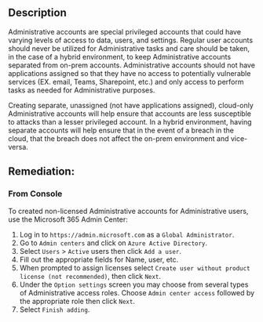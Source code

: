 ## Description

Administrative accounts are special privileged accounts that could have varying levels of access to data, users, and settings. Regular user accounts should never be utilized for Administrative tasks and care should be taken, in the case of a hybrid environment, to keep Administrative accounts separated from on-prem accounts. Administrative accounts should not have applications assigned so that they have no access to potentially vulnerable services (EX. email, Teams, Sharepoint, etc.) and only access to perform tasks as needed for Administrative purposes.

Creating separate, unassigned (not have applications assigned), cloud-only Administrative accounts will help ensure that accounts are less susceptible to attacks than a lesser privileged account. In a hybrid environment, having separate accounts will help ensure that in the event of a breach in the cloud, that the breach does not affect the on-prem environment and vice-versa.

## Remediation:

### From Console

To created non-licensed Administrative accounts for Administrative users, use the Microsoft 365 Admin Center:

1. Log in to `https://admin.microsoft.com` as a `Global Administrator`.
2. Go to `Admin centers` and click on `Azure Active Directory`.
3. Select `Users` > `Active` users then click `Add a user`.
4. Fill out the appropriate fields for Name, user, etc.
5. When prompted to assign licenses select `Create user without product license (not recommended)`, then click `Next`.
6. Under the `Option settings` screen you may choose from several types of Administrative access roles. Choose `Admin center access` followed by the appropriate role then click `Next`.
7. Select `Finish adding`.
